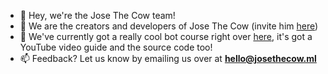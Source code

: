 - 👋 Hey, we're the Jose The Cow team!
- 👀 We are the creators and developers of Jose The Cow (invite him [here](https://josethecow.ml/invite))
- 🌱 We've currently got a really cool bot course right over [here](https://josethecow.ml/jtcbotcourse), it's got a YouTube video guide and the source code too!
- 📫 Feedback? Let us know by emailing us over at **hello@josethecow.ml**

<!---
josethecow/josethecow is a ✨ special ✨ repository because its `README.md` (this file) appears on your GitHub profile.
You can click the Preview link to take a look at your changes.
--->
